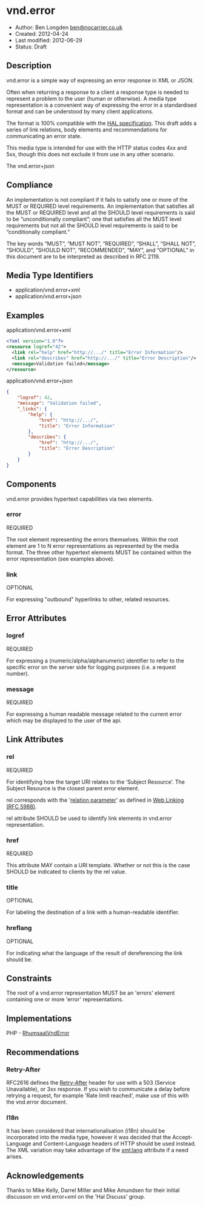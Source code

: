 # vnd.error

* Author: Ben Longden <ben@nocarrier.co.uk>
* Created: 2012-04-24
* Last modified: 2012-06-29
* Status: Draft

## Description

vnd.error is a simple way of expressing an error response in XML or JSON.

Often when returning a response to a client a response type is needed to represent a problem to the user (human or otherwise).  A media type representation is a convenient way of expressing the error in a standardised format and can be understood by many client applications.

The format is 100% compatible with the [HAL specification](http://tools.ietf.org/html/draft-kelly-json-hal). This draft adds a series of link relations, body elements and recommendations for communicating an error state.

This media type is intended for use with the HTTP status codes 4xx and 5xx, though this does not exclude it from use in any other scenario.

The vnd.error+json

## Compliance

An implementation is not compliant if it fails to satisfy one or more of the MUST or REQUIRED level requirements. An implementation that satisfies all the MUST or REQUIRED level and all the SHOULD level requirements is said to be “unconditionally compliant”; one that satisfies all the MUST level requirements but not all the SHOULD level requirements is said to be “conditionally compliant.”

The key words “MUST”, “MUST NOT”, “REQUIRED”, “SHALL”, “SHALL NOT”, “SHOULD”, “SHOULD NOT”, “RECOMMENDED”, “MAY”, and “OPTIONAL” in this document are to be interpreted as described in RFC 2119.

## Media Type Identifiers

* application/vnd.error+xml
* application/vnd.error+json

## Examples

application/vnd.error+xml
```xml
<?xml version="1.0"?>
<resource logref="42">
  <link rel="help" href="http://.../" title="Error Information"/>
  <link rel="describes" href="http://.../" title="Error Description"/>
  <message>Validation failed</message>
</resource>
```

application/vnd.error+json
```json
{
    "logref": 42,
    "message": "Validation failed",
    "_links": {
        "help": {
            "href": "http://.../",
            "title": "Error Information"
        },
        "describes": {
            "href": "http://.../",
            "title": "Error Description"
        }
    }
}
```

## Components

vnd.error provides hypertext capabilities via two elements.

### error

REQUIRED

The root element representing the errors themselves. Within the root element are 1 to N error representations as represented by the media format. The three other hypertext elements MUST be contained within the error representation (see examples above).

### link

OPTIONAL

For expressing "outbound" hyperlinks to other, related resources.

## Error Attributes

### logref

REQUIRED

For expressing a (numeric/alpha/alphanumeric) identifier to refer to the specific error on the server side for logging purposes (i.e. a request number).

### message

REQUIRED

For expressing a human readable message related to the current error which may be displayed to the user of the api.

## Link Attributes

### rel

REQUIRED

For identifying how the target URI relates to the ‘Subject Resource’. The Subject Resource is the closest parent error element.

rel corresponds with the '[relation parameter](http://tools.ietf.org/html/rfc5988#section-5.3)' as defined in [Web Linking (RFC 5988)](http://tools.ietf.org/html/rfc5988).

rel attribute SHOULD be used to identify link elements in vnd.error representation.

### href

REQUIRED

This attribute MAY contain a URI template. Whether or not this is the case SHOULD be indicated to clients by the rel value.

### title

OPTIONAL

For labeling the destination of a link with a human-readable identifier.

### hreflang

OPTIONAL

For indicating what the language of the result of dereferencing the link should be.

## Constraints

The root of a vnd.error representation MUST be an 'errors' element containing one or more 'error' representations.

## Implementations

PHP - [Rhumsaa\VndError](https://github.com/ramsey/vnderror)

## Recommendations

### Retry-After

RFC2616 defines the [Retry-After](http://www.w3.org/Protocols/rfc2616/rfc2616-sec14.html#sec14.37) header for use with a 503 (Service Unavailable), or 3xx response. If you wish to communicate a delay before retrying a request, for example 'Rate limit reached', make use of this with the vnd.error document.

### I18n

It has been considered that internationalisation (i18n) should be incorporated into the media type, however it was decided that the Accept-Language and Content-Language headers of HTTP should be used instead. The XML variation may take advantage of the [xml:lang](http://www.w3.org/TR/xml/#sec-lang-tag) attribute if a need arises.

## Acknowledgements

Thanks to Mike Kelly, Darrel Miller and Mike Amundsen for their initial discusson on vnd.error+xml on the 'Hal Discuss' group.
